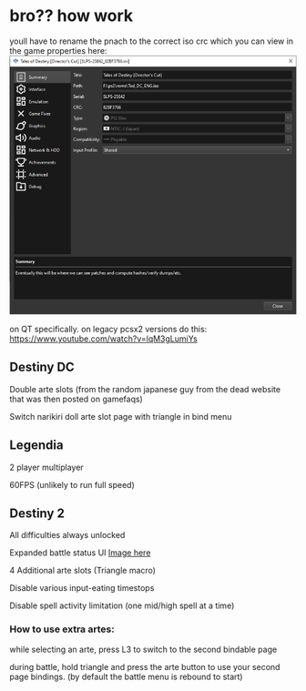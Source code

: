 # bro?? how work

youll have to rename the pnach to the correct iso crc which you can view in the game properties here:
![dark orb](../img/kou.png)

on QT specifically. on legacy pcsx2 versions do this: https://www.youtube.com/watch?v=lqM3gLumiYs

## Destiny DC
Double arte slots (from the random japanese guy from the dead website that was then posted on gamefaqs)

Switch narikiri doll arte slot page with triangle in bind menu

## Legendia
2 player multiplayer

60FPS (unlikely to run full speed)

## Destiny 2
All difficulties always unlocked

Expanded battle status UI [Image here](https://files.catbox.moe/9xj4az.png)

4 Additional arte slots (Triangle macro)

Disable various input-eating timestops

Disable spell activity limitation (one mid/high spell at a time)


### How to use extra artes:

while selecting an arte, press L3 to switch to the second bindable page

during battle, hold triangle and press the arte button to use your second page bindings. (by default the battle menu is rebound to start)

